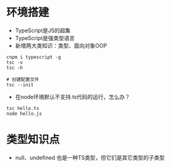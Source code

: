 # 环境搭建

- TypeScript是JS的超集
- TypeScript是强类型语言
- 新增两大类知识：类型、面向对象OOP

```
cnpm i typescript -g
tsc -v
tsc -h
```
```
# 创建配置文件
tsc --init
```
- 在node环境默认不支持.ts代码的运行，怎么办？
```
tsc hello.ts
node hello.js
```

# 类型知识点

- null、undefined 也是一种TS类型，但它们是其它类型的子类型
